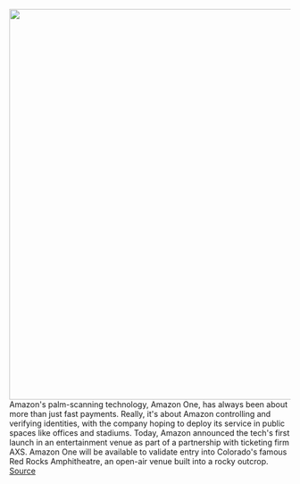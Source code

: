 <img src='https://cdn.vox-cdn.com/thumbor/NqoefZZ8id9wUklNiBagTwudLa8=/0x0:1320x743/1200x800/filters:focal(555x267:765x477)/cdn.vox-cdn.com/uploads/chorus_image/image/69855300/amazon_one_palm_scan_stadium.0.jpg' width='700px' /><br/>
Amazon's palm-scanning technology, Amazon One, has always been about more than just fast payments. Really, it's about Amazon controlling and verifying identities, with the company hoping to deploy its service in public spaces like offices and stadiums. Today, Amazon announced the tech's first launch in an entertainment venue as part of a partnership with ticketing firm AXS. Amazon One will be available to validate entry into Colorado's famous Red Rocks Amphitheatre, an open-air venue built into a rocky outcrop.
<a href='https://www.theverge.com/2021/9/14/22673238/amazon-one-palm-scanning-tech-entertainment-venue-red-rock-amphitheatre'> Source <a/>